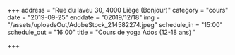 +++
address = "Rue du laveu 30, 4000 Liège (Bonjour)"
category = "cours"
date = "2019-09-25"
enddate = "02019/12/18"
img = "/assets/uploadsOut/AdobeStock_214582274.jpeg"
schedule_in = "15:00"
schedule_out = "16:00"
title = "Cours de yoga Ados (12-18 ans) "

+++
